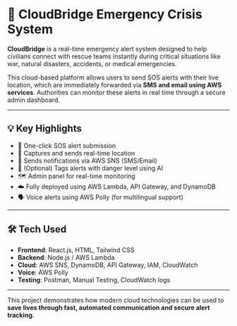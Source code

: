 # 🌉 CloudBridge Emergency Crisis System

**CloudBridge** is a real-time emergency alert system designed to help civilians connect with rescue teams instantly during critical situations like war, natural disasters, accidents, or medical emergencies.

This cloud-based platform allows users to send SOS alerts with their live location, which are immediately forwarded via **SMS and email using AWS services**. Authorities can monitor these alerts in real time through a secure admin dashboard.

---

## 💡 Key Highlights

- 🔴 One-click SOS alert submission
- 📍 Captures and sends real-time location
- 📡 Sends notifications via AWS SNS (SMS/Email)
- 🧠 (Optional) Tags alerts with danger level using AI
- 🗺️ Admin panel for real-time monitoring
- ☁️ Fully deployed using AWS Lambda, API Gateway, and DynamoDB
- 🗣️ Voice alerts using AWS Polly (for multilingual support)

---

## 🛠️ Tech Used

- **Frontend**: React.js, HTML, Tailwind CSS  
- **Backend**: Node.js / AWS Lambda  
- **Cloud**: AWS SNS, DynamoDB, API Gateway, IAM, CloudWatch  
- **Voice**: AWS Polly  
- **Testing**: Postman, Manual Testing, CloudWatch logs

---

This project demonstrates how modern cloud technologies can be used to **save lives through fast, automated communication and secure alert tracking.**
